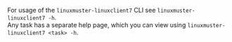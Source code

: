 For usage of the `linuxmuster-linuxclient7` CLI see `linuxmuster-linuxclient7 -h`.  
Any task has a separate help page, which you can view using `linuxmuster-linuxclient7 <task> -h`.
